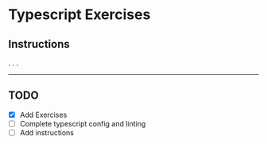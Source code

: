 # Typescript Exercises
## Instructions
.
.
.

---
## TODO
- [x] Add Exercises
- [ ] Complete typescript config and linting
- [ ] Add instructions 